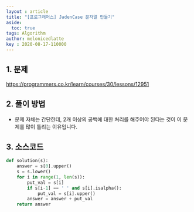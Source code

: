 ```yaml
---
layout : article
title: "[프로그래머스] JadenCase 문자열 만들기"
aside:
  toc: true
tags: Algorithm 
author: melonicedlatte
key : 2020-08-17-110000 
---  
```


## 1. 문제

https://programmers.co.kr/learn/courses/30/lessons/12951

## 2. 풀이 방법

- 문제 자체는 간단한데, 2개 이상의 공백에 대한 처리를 해주어야 된다는 것이 이 문제를 많이 틀리는 이유입니다.

## 3. 소스코드

~~~python
def solution(s):
    answer = s[0].upper()
    s = s.lower()
    for i in range(1, len(s)):
        put_val = s[i]
        if s[i-1] == ' ' and s[i].isalpha():
            put_val = s[i].upper()
        answer = answer + put_val
    return answer
~~~
